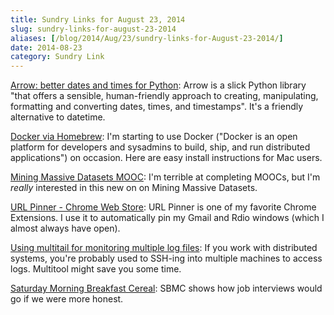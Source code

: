 ```yaml
---
title: Sundry Links for August 23, 2014
slug: sundry-links-for-august-23-2014
aliases: [/blog/2014/Aug/23/sundry-links-for-August-23-2014/]
date: 2014-08-23
category: Sundry Link
---
```


[Arrow: better dates and times for Python](http://crsmithdev.com/arrow/): Arrow is a slick Python library "that offers a sensible, human-friendly approach to creating, manipulating, formatting and converting dates, times, and timestamps". It's a friendly alternative to datetime.

[Docker via Homebrew](http://penandpants.com/2014/03/09/docker-via-homebrew/): I'm starting to use Docker ("Docker is an open platform for developers and sysadmins to build, ship, and run distributed applications") on occasion. Here are easy install instructions for Mac users.

[Mining Massive Datasets MOOC](https://www.coursera.org/course/mmds): I'm terrible at completing MOOCs, but I'm _really_ interested in this new on on Mining Massive Datasets.

[URL Pinner - Chrome Web Store](https://chrome.google.com/webstore/detail/url-pinner/lchefjdnocignejmkklgakfmnjhiimjh): URL Pinner is one of my favorite Chrome Extensions. I use it to automatically pin my Gmail and Rdio windows (which I almost always have open).

[Using multitail for monitoring multiple log files](http://www.seengee.co.uk/2012/09/08/using-multitail-for-monitoring-multiple-log-files/): If you work with distributed systems, you're probably used to SSH-ing into multiple machines to access logs. Multitool might save you some time.

[Saturday Morning Breakfast Cereal](http://www.smbc-comics.com/?id=3454): SBMC shows how job interviews would go if we were more honest.
